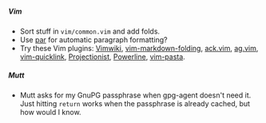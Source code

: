 ##### Vim
* Sort stuff in `vim/common.vim` and add folds.
* Use [par](http://vimcasts.org/episodes/formatting-text-with-par/) for automatic
  paragraph formatting?
* Try these Vim plugins:
  [Vimwiki](https://github.com/vimwiki/vimwiki),
  [vim-markdown-folding](https://github.com/nelstrom/vim-markdown-folding),
  [ack.vim](https://github.com/mileszs/ack.vim),
  [ag.vim](https://github.com/rking/ag.vim),
  [vim-quicklink](https://github.com/christoomey/vim-quicklink),
  [Projectionist](https://github.com/tpope/vim-projectionist),
  [Powerline](https://github.com/powerline/powerline),
  [vim-pasta](https://github.com/sickill/vim-pasta).

##### Mutt
* Mutt asks for my GnuPG passphrase when gpg-agent doesn't need it.  Just hitting `return`
  works when the passphrase is already cached, but how would I know.

<!-- vim: set tw=90 sts=-1 sw=4 et: -->
